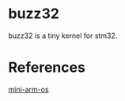 # buzz32
buzz32 is a tiny kernel for stm32.

# References
[mini-arm-os](https://github.com/jserv/mini-arm-os)
